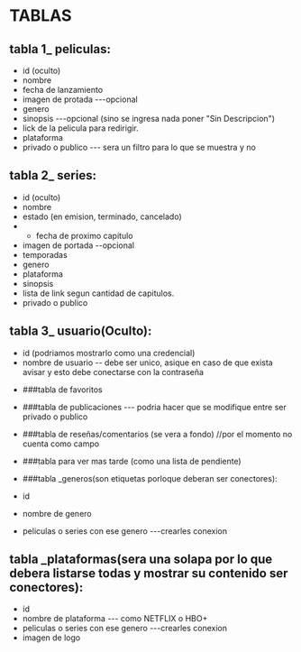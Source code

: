 # TABLAS

## tabla 1_ peliculas:
- id (oculto)
- nombre
- fecha de lanzamiento
- imagen de protada ---opcional
- genero
- sinopsis ---opcional (sino se ingresa nada poner "Sin Descripcion")
- lick de la pelicula para redirigir.
- plataforma
- privado o publico --- sera un filtro para lo que se muestra y no

## tabla 2_ series:
- id (oculto)
- nombre
- estado (en emision, terminado, cancelado)
- - fecha de proximo capitulo
- imagen de portada --opcional
- temporadas
- genero
- plataforma
- sinopsis
- lista de link segun cantidad de capitulos.
- privado o publico

## tabla 3_ usuario(Oculto):
- id (podriamos mostrarlo como una credencial)
- nombre de usuario -- debe ser unico, asique en caso de que exista avisar y esto debe conectarse con la contraseña
<!-- - historial -->
- ###tabla de favoritos
- ###tabla de publicaciones --- podria hacer que se modifique entre ser privado o publico 
- ###tabla de reseñas/comentarios (se vera a fondo) //por el momento no cuenta como campo
- ###tabla para ver mas tarde (como una lista de pendiente)

- ###tabla _generos(son etiquetas porloque deberan ser conectores):
- id
- nombre de genero
- peliculas o series con ese genero ---crearles conexion

## tabla _plataformas(sera una solapa por lo que debera listarse todas y mostrar su contenido ser conectores):
- id
- nombre de plataforma --- como NETFLIX o HBO+
- peliculas o series con ese genero ---crearles conexion
- imagen de logo